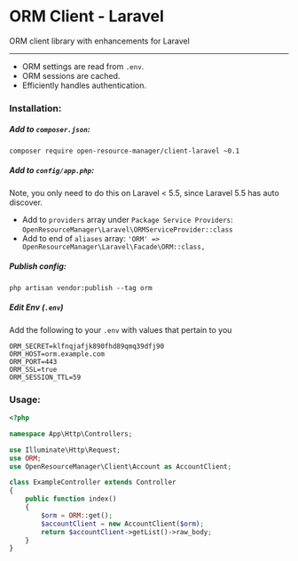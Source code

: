 # ORM Client - Laravel

ORM client library with enhancements for Laravel

---

* ORM settings are read from `.env`.
* ORM sessions are cached.
* Efficiently handles authentication. 


### Installation:

##### Add to `composer.json`:

```shell
composer require open-resource-manager/client-laravel ~0.1
```

##### Add to `config/app.php`:

Note, you only need to do this on Laravel < 5.5, since Laravel 5.5 has auto discover.

* Add to `providers` array under `Package Service Providers`: `OpenResourceManager\Laravel\ORMServiceProvider::class`
* Add to end of `aliases` array: `'ORM' => OpenResourceManager\Laravel\Facade\ORM::class,`
 
##### Publish config:

```shell
php artisan vendor:publish --tag orm
```

##### Edit Env (`.env`)

Add the following to your `.env` with values that pertain to you

```
ORM_SECRET=klfnqjafjk890fhd89qmq39dfj90
ORM_HOST=orm.example.com
ORM_PORT=443
ORM_SSL=true
ORM_SESSION_TTL=59
```

### Usage:

```php
<?php

namespace App\Http\Controllers;

use Illuminate\Http\Request;
use ORM;
use OpenResourceManager\Client\Account as AccountClient;

class ExampleController extends Controller
{
    public function index()
    {
        $orm = ORM::get();
        $accountClient = new AccountClient($orm);
        return $accountClient->getList()->raw_body;
    }
}
```
